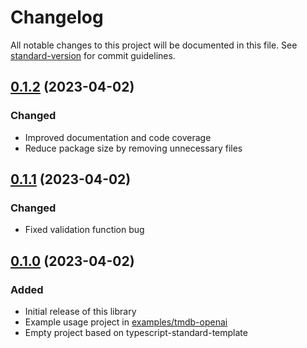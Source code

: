 # Changelog

All notable changes to this project will be documented in this file. See [standard-version](https://github.com/conventional-changelog/standard-version) for commit guidelines.

## [0.1.2](https://github.com/floriscornel/ChatRPC/compare/v0.1.1...v0.1.2) (2023-04-02)

### Changed
- Improved documentation and code coverage
- Reduce package size by removing unnecessary files

## [0.1.1](https://github.com/floriscornel/ChatRPC/compare/v0.1.0...v0.1.1) (2023-04-02)

### Changed
- Fixed validation function bug
 
## [0.1.0](https://github.com/floriscornel/ChatRPC/commits/v0.1.0) (2023-04-02)

### Added
- Initial release of this library
- Example usage project in [examples/tmdb-openai](examples/tmdb-openai)
- Empty project based on typescript-standard-template 
